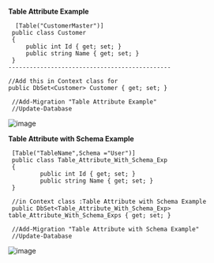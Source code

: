 **Table Attribute Example**
```
  [Table("CustomerMaster")]
 public class Customer
 {
     public int Id { get; set; }
     public string Name { get; set; }
 }
----------------------------------------------

//Add this in Context class for
public DbSet<Customer> Customer { get; set; }
```
```
 //Add-Migration "Table Attribute Example"
 //Update-Database
```

![image](https://github.com/user-attachments/assets/1a6c43ad-52b9-40a7-b6f7-5de87cd85cc7)

**Table Attribute with Schema Example**
```
 [Table("TableName",Schema ="User")]
 public class Table_Attribute_With_Schema_Exp
 {
         public int Id { get; set; }
         public string Name { get; set; }
 }
```
```
 //in Context class :Table Attribute with Schema Example
 public DbSet<Table_Attribute_With_Schema_Exp> table_Attribute_With_Schema_Exps { get; set; }
```
```
 //Add-Migration "Table Attribute with Schema Example"
 //Update-Database
```
![image](https://github.com/user-attachments/assets/5994ae4f-fbe3-4e28-9b80-4a809174292f)
